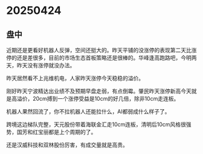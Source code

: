 # 20250424

## 盘中

近期还是更看好机器人反弹，空间还挺大的。昨天平铺的没涨停的表现第二天比涨停的还是差很多，目前的市场生态首板策略还是很棒的。华峰逢高跑路吧，今明两天，昨天没有涨停就没办法。

昨天居然看不上兆维机电，人家昨天涨停今天稳稳的溢价。

刚好昨天宁波精达出业绩不及预期早盘走弱，有点倒霉。肇民昨天涨停新高今天就是高溢价，20cm搏到一个涨停受益是10cm的好几倍，除非10cm走连板。

机器人果然回流了，你不拉机器人还能拉什么，AI都弱成什么样子了。

跨境这边梯队完整，天元股份带着海联金汇走10cm连板，清明后10cm风格很强势，国芳和红宝丽都是上个周期的了。

还是汉威科技和双林股份厉害，有成交量就是高贵。

